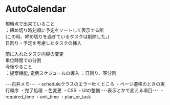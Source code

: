 # AutoCalendar
現時点で出来ていること<br/>
：締め切り時刻順に予定をソートして表示する所<br/>
  (この時、締め切りを過ぎているタスクは削除した。)<br/>
  日割り・予定を考慮したタスクの挿入<br/>

  前に入れたタスク内容の変更<br/>
  単位時間での分割<br/>
今後やること<br/>
：提案機能, 定例スケジュールの導入
：日割り、等分割

---石井メモ---
・scheduleクラスのエラー吐くところ
・ページ遷移のときの実行順序
・完了処理
・色変更
・CSS
・UIの整備
---表示とかで変える項目---
・required_time
・unit_time
・plan_or_task